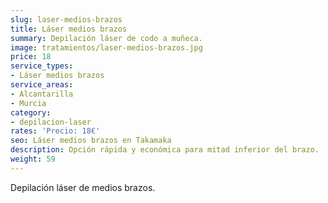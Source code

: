 ```yaml
---
slug: laser-medios-brazos
title: Láser medios brazos
summary: Depilación láser de codo a muñeca.
image: tratamientos/laser-medios-brazos.jpg
price: 18
service_types:
- Láser medios brazos
service_areas:
- Alcantarilla
- Murcia
category:
- depilacion-laser
rates: 'Precio: 18€'
seo: Láser medios brazos en Takamaka
description: Opción rápida y económica para mitad inferior del brazo.
weight: 59
---
```


Depilación láser de medios brazos.
